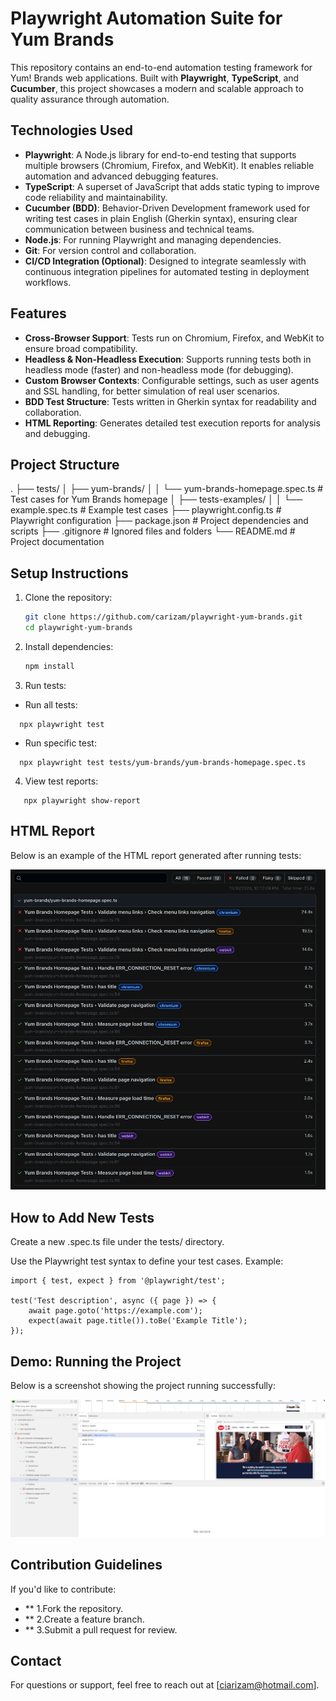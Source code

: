 # **Playwright Automation Suite for Yum Brands**

This repository contains an end-to-end automation testing framework for Yum! Brands web applications. Built with **Playwright**, **TypeScript**, and **Cucumber**, this project showcases a modern and scalable approach to quality assurance through automation.

## **Technologies Used**

- **Playwright**: A Node.js library for end-to-end testing that supports multiple browsers (Chromium, Firefox, and WebKit). It enables reliable automation and advanced debugging features.
- **TypeScript**: A superset of JavaScript that adds static typing to improve code reliability and maintainability.
- **Cucumber (BDD)**: Behavior-Driven Development framework used for writing test cases in plain English (Gherkin syntax), ensuring clear communication between business and technical teams.
- **Node.js**: For running Playwright and managing dependencies.
- **Git**: For version control and collaboration.
- **CI/CD Integration (Optional)**: Designed to integrate seamlessly with continuous integration pipelines for automated testing in deployment workflows.

## **Features**

- **Cross-Browser Support**: Tests run on Chromium, Firefox, and WebKit to ensure broad compatibility.
- **Headless & Non-Headless Execution**: Supports running tests both in headless mode (faster) and non-headless mode (for debugging).
- **Custom Browser Contexts**: Configurable settings, such as user agents and SSL handling, for better simulation of real user scenarios.
- **BDD Test Structure**: Tests written in Gherkin syntax for readability and collaboration.
- **HTML Reporting**: Generates detailed test execution reports for analysis and debugging.

## **Project Structure**

.
├── tests/
│ ├── yum-brands/
│ │ └── yum-brands-homepage.spec.ts # Test cases for Yum Brands homepage
│ ├── tests-examples/
│ │ └── example.spec.ts # Example test cases
├── playwright.config.ts # Playwright configuration
├── package.json # Project dependencies and scripts
├── .gitignore # Ignored files and folders
└── README.md # Project documentation

## **Setup Instructions**

1. Clone the repository:

   ```bash
   git clone https://github.com/carizam/playwright-yum-brands.git
   cd playwright-yum-brands

   ```

2. Install dependencies:

   ```bash
   npm install

   ```

3. Run tests:

- Run all tests:

```
  npx playwright test
```

- Run specific test:

```
  npx playwright test tests/yum-brands/yum-brands-homepage.spec.ts

```

4. View test reports:

```
   npx playwright show-report
```

## HTML Report

Below is an example of the HTML report generated after running tests:

![HTML Report Screenshot](./HTML%20Report.jpg)

## **How to Add New Tests**

Create a new .spec.ts file under the tests/ directory.

Use the Playwright test syntax to define your test cases. Example:

```
import { test, expect } from '@playwright/test';

test('Test description', async ({ page }) => {
    await page.goto('https://example.com');
    expect(await page.title()).toBe('Example Title');
});
```

## Demo: Running the Project

Below is a screenshot showing the project running successfully:

![Demo Screenshot](./Demo.jpg)

## **Contribution Guidelines**

If you'd like to contribute:

- \*\* 1.Fork the repository.
- \*\* 2.Create a feature branch.
- \*\* 3.Submit a pull request for review.

## **Contact**

For questions or support, feel free to reach out at [ciarizam@hotmail.com].
